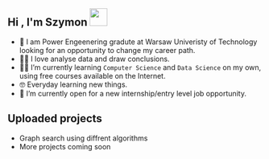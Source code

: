 <h2>Hi , I'm Szymon <img src="https://media.giphy.com/media/hvRJCLFzcasrR4ia7z/giphy.gif" width="35"></h2>


- :school: I am Power Engeenering gradute at Warsaw Univeristy of Technology looking for an opportunity to change my career path.
- :technologist: I love analyse data and draw conclusions.
- :student: I’m currently learning `Computer Science` and `Data Science` on my own, using free courses available on the Internet.
- :nerd_face: Everyday learning new things.
- :thinking: I’m currently open for a new internship/entry level job opportunity.

<h2>Uploaded projects</h2>

- Graph search using diffrent algorithms
- More projects coming soon
